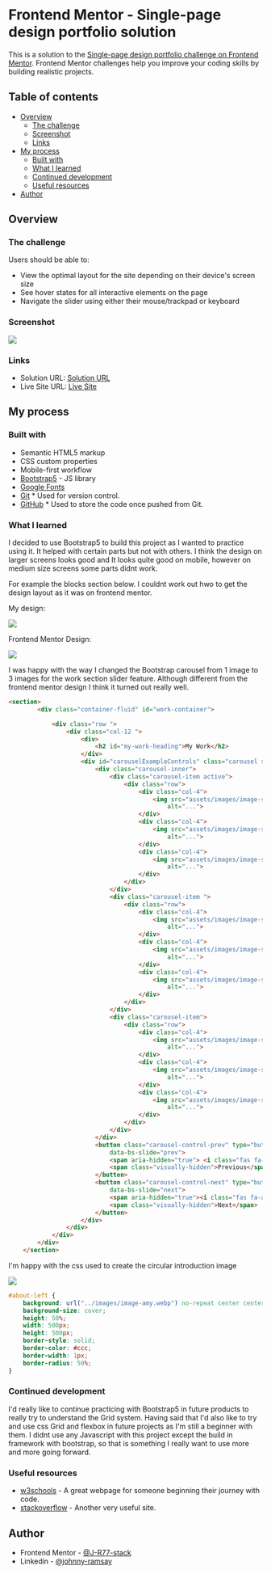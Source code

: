 # Frontend Mentor - Single-page design portfolio solution

This is a solution to the [Single-page design portfolio challenge on Frontend Mentor](https://www.frontendmentor.io/challenges/singlepage-design-portfolio-2MMhyhfKVo). Frontend Mentor challenges help you improve your coding skills by building realistic projects. 

## Table of contents

- [Overview](#overview)
  - [The challenge](#the-challenge)
  - [Screenshot](#screenshot)
  - [Links](#links)
- [My process](#my-process)
  - [Built with](#built-with)
  - [What I learned](#what-i-learned)
  - [Continued development](#continued-development)
  - [Useful resources](#useful-resources)
- [Author](#author)

## Overview

### The challenge

Users should be able to:

- View the optimal layout for the site depending on their device's screen size
- See hover states for all interactive elements on the page
- Navigate the slider using either their mouse/trackpad or keyboard

### Screenshot

![](assets/images/Screenshot%202023-03-01%20at%2015.08.25.png)

### Links

- Solution URL: [Solution URL](https://www.frontendmentor.io/solutions/single-page-design-portfolio-using-bootstrap5-_YBiBj9etD)
- Live Site URL: [Live Site](https://j-r77-stack.github.io/Single-page-design-portfolio-bootstrap5/)

## My process

### Built with

- Semantic HTML5 markup
- CSS custom properties
- Mobile-first workflow
- [Bootstrap5](https://getbootstrap.com/) - JS library
- [Google Fonts](https://fonts.google.com/)
- [Git](https://git-scm.com/)
      * Used for version control.
- [GitHub](https://github.com/)
      * Used to store the code once pushed from Git.     


### What I learned

I decided to use Bootstrap5 to build this project as I wanted to practice using it. It helped with certain parts but not with others. I think the design on larger screens looks good and It looks quite good on mobile, however on medium size screens some parts didnt work.

For example the blocks section below. I couldnt work out hwo to get the design layout as it was on frontend mentor.

My design:

![](assets/images/Screenshot2.png)

Frontend Mentor Design:

![](assets/images/Screenshot1.png)


I was happy with the way I changed the Bootstrap carousel from 1 image to 3 images for the work section slider feature. Although different from the frontend mentor design I think it turned out really well.

```html
<section>
        <div class="container-fluid" id="work-container">

            <div class="row ">
                <div class="col-12 ">
                    <div>
                        <h2 id="my-work-heading">My Work</h2>
                    </div>
                    <div id="carouselExampleControls" class="carousel slide" data-bs-ride="carousel">
                        <div class="carousel-inner">
                            <div class="carousel-item active">
                                <div class="row">
                                    <div class="col-4">
                                        <img src="assets/images/image-slide-1.jpg" class="img-fluid" class="work-images"
                                            alt="...">
                                    </div>
                                    <div class="col-4">
                                        <img src="assets/images/image-slide-2.jpg" class="img-fluid" class="work-images"
                                            alt="...">
                                    </div>
                                    <div class="col-4">
                                        <img src="assets/images/image-slide-3.jpg" class="img-fluid" class="work-images"
                                            alt="...">
                                    </div>
                                </div>
                            </div>
                            <div class="carousel-item ">
                                <div class="row">
                                    <div class="col-4">
                                        <img src="assets/images/image-slide-4.jpg" class="img-fluid" class="work-images"
                                            alt="...">
                                    </div>
                                    <div class="col-4">
                                        <img src="assets/images/image-slide-5.jpg" class="img-fluid" class="work-images"
                                            alt="...">
                                    </div>
                                    <div class="col-4">
                                        <img src="assets/images/image-slide-1.jpg" class="img-fluid" class="work-images"
                                            alt="...">
                                    </div>
                                </div>
                            </div>
                            <div class="carousel-item">
                                <div class="row">
                                    <div class="col-4">
                                        <img src="assets/images/image-slide-2.jpg" class="img-fluid" class="work-images"
                                            alt="...">
                                    </div>
                                    <div class="col-4">
                                        <img src="assets/images/image-slide-3.jpg" class="img-fluid" class="work-images"
                                            alt="...">
                                    </div>
                                    <div class="col-4">
                                        <img src="assets/images/image-slide-4.jpg" class="img-fluid" class="work-images"
                                            alt="...">
                                    </div>
                                </div>
                            </div>
                        </div>
                        <button class="carousel-control-prev" type="button" data-bs-target="#carouselExampleControls"
                            data-bs-slide="prev">
                            <span aria-hidden="true"> <i class="fas fa-arrow-alt-circle-left fa-5x"></i></span>
                            <span class="visually-hidden">Previous</span>
                        </button>
                        <button class="carousel-control-next" type="button" data-bs-target="#carouselExampleControls"
                            data-bs-slide="next">
                            <span aria-hidden="true"><i class="fas fa-arrow-alt-circle-right fa-5x"></i></span>
                            <span class="visually-hidden">Next</span>
                        </button>
                    </div>
                </div>
            </div>
        </div>
    </section>
```
I'm happy with the css used to create the circular introduction image

![](assets/images/Screenshot%202023-03-01%20at%2016.17.48.png)

```css
#about-left {
    background: url("../images/image-amy.webp") no-repeat center center;
    background-size: cover;
    height: 50%;
    width: 500px;
    height: 500px;
    border-style: solid;
    border-color: #ccc;
    border-width: 1px;
    border-radius: 50%;
}
```

### Continued development

I'd really like to continue practicing with Bootstrap5 in future products to really try to understand the Grid system. Having said that I'd also like to try and use css Grid and flexbox in future projects as I'm still a beginner with them. I didnt use any Javascript with this project except the build in framework with bootstrap, so that is something I really want to use more and more going forward.


### Useful resources

- [w3schools](https://www.w3schools.com/) - A great webpage for someone beginning their journey with code.
- [stackoverflow](https://stackoverflow.com/) - Another very useful site.

## Author

- Frontend Mentor - [@J-R77-stack](https://www.frontendmentor.io/profile/J-R77-stack)
- Linkedin - [@johnny-ramsay](https://www.linkedin.com/in/johnny-ramsay-developer/)


